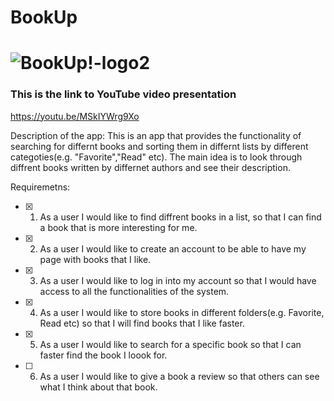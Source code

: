 # BookUp

 
# ![BookUp!-logo2](https://user-images.githubusercontent.com/74716351/168770759-301ac146-c82b-4d06-8f58-b5da8721dd65.jpeg)

### This is the link to YouTube video presentation
 https://youtu.be/MSkIYWrg9Xo





Description of the app:
This is an app that provides the functionality of searching for differnt books and sorting them 
in differnt lists by different categoties(e.g. "Favorite","Read" etc). 
The main idea is to look through diffrent books written by differnet authors and see their description.

Requiremetns:
- [X] 1. As a user I would like to find diffrent books in a list, so that I can find a book that is more interesting for me. 
- [X] 2. As a user I would like to create an account to be able to have my page with books that I like.  
- [X] 3. As a user I would like to log in into my account so that I would have access to all the functionalities of the system.  
- [X] 4. As a user I would like to store books in different folders(e.g. Favorite, Read etc) so that I will find books that I like faster.   
- [X] 5. As a user I would like to search for a specific book so that I can faster find the book I loook for.   
- [ ] 6. As a user I would like to give a book a review so that others can see what I think about that book.  
